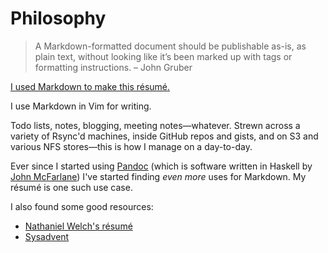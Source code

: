 # Philosophy

> A Markdown-formatted document should be publishable as-is, as plain text,
> without looking like it’s been marked up with tags or formatting
> instructions. – John Gruber

[I used Markdown to make this résumé.](https://github.com/thcipriani/hireme/blob/master/README.md)

I use Markdown in Vim for writing.

Todo lists, notes, blogging, meeting notes—whatever. Strewn across a
variety of Rsync'd machines, inside GitHub repos and gists, and on S3 and
various NFS stores—this is how I manage on a day-to-day.

Ever since I started using [Pandoc](http://johnmacfarlane.net/pandoc/) (which
is software written in Haskell by [John McFarlane](http://john.macfarlane.usesthis.com/))
I've started finding _even more_ uses for Markdown. My résumé is one such
use case.

I also found some good resources:

* [Nathaniel Welch's résumé](https://github.com/icco/Resume/blob/master/resume.md)
* [Sysadvent](http://sysadvent.blogspot.com/2011/12/day-14-write-your-resume-in-markdown.html)